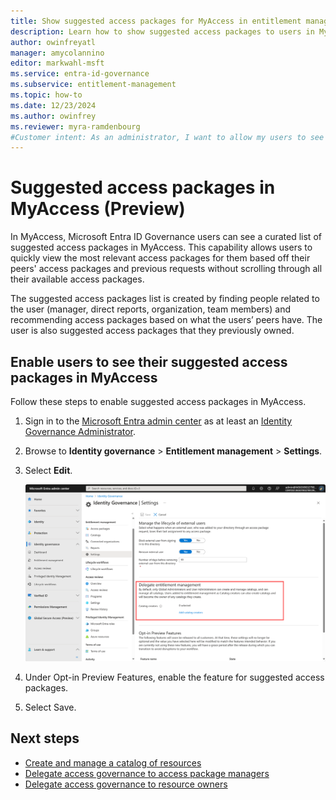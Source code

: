 ```yaml
---
title: Show suggested access packages for MyAccess in entitlement management (preview)
description: Learn how to show suggested access packages to users in MyAccess so they can quickly find the most relevant access packages
author: owinfreyatl
manager: amycolannino
editor: markwahl-msft
ms.service: entra-id-governance
ms.subservice: entitlement-management
ms.topic: how-to
ms.date: 12/23/2024
ms.author: owinfrey
ms.reviewer: myra-ramdenbourg
#Customer intent: As an administrator, I want to allow my users to see the access packages that are most relevant to them.
---
```


# Suggested access packages in MyAccess (Preview)

In MyAccess, Microsoft Entra ID Governance users can see a curated list of suggested access packages in MyAccess. This capability allows users to quickly view the most relevant access packages for them based off their peers' access packages and previous requests without scrolling through all their available access packages.

The suggested access packages list is created by finding people related to the user (manager, direct reports, organization, team members) and recommending access packages based on what the users’ peers have. The user is also suggested access packages that they previously owned.

## Enable users to see their suggested access packages in MyAccess

Follow these steps to enable suggested access packages in MyAccess.

1. Sign in to the [Microsoft Entra admin center](https://entra.microsoft.com) as at least an [Identity Governance Administrator](../identity/role-based-access-control/permissions-reference.md#identity-governance-administrator).

2. Browse to **Identity governance** > **Entitlement management** > **Settings**.

3. Select **Edit**.

    ![Settings to add catalog creators](./media/entitlement-management-delegate-catalog/settings-delegate.png)

4. Under Opt-in Preview Features, enable the feature for suggested access packages. 

5. Select Save.

## Next steps

- [Create and manage a catalog of resources](entitlement-management-catalog-create.md)
- [Delegate access governance to access package managers](entitlement-management-delegate-managers.md)
- [Delegate access governance to resource owners](entitlement-management-delegate.md)